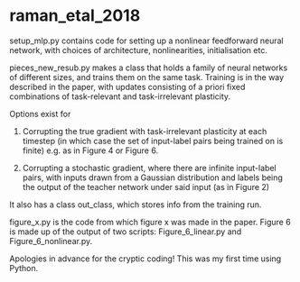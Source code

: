 # raman_etal_2018

setup_mlp.py contains code for setting up a nonlinear feedforward neural network,
with choices of architecture, nonlinearities, initialisation etc.

pieces_new_resub.py makes a class that holds a family of neural networks of different sizes,
and trains them on the same task. Training is in the way described in the paper, with
updates consisting of a priori fixed combinations of task-relevant and task-irrelevant plasticity.


Options exist for

1) Corrupting the true gradient with task-irrelevant plasticity at each timestep
(in which case the set of input-label pairs being trained on is finite) e.g. as in Figure 4 or Figure 6.

2) Corrupting a stochastic gradient, where there are infinite input-label pairs, with inputs drawn from
a Gaussian distribution and labels being the output of the teacher network under said input (as in Figure 2)

It also has a class out_class, which stores info from the training run.

figure_x.py is the code from which figure x was made in the paper. Figure 6 is made up of the output of
 two scripts: Figure_6_linear.py and Figure_6_nonlinear.py.

Apologies in advance for the cryptic coding! This was my first time using Python.
